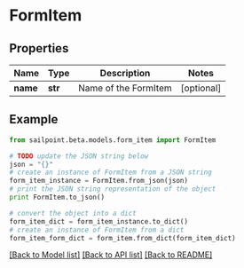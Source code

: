 # FormItem


## Properties

Name | Type | Description | Notes
------------ | ------------- | ------------- | -------------
**name** | **str** | Name of the FormItem | [optional] 

## Example

```python
from sailpoint.beta.models.form_item import FormItem

# TODO update the JSON string below
json = "{}"
# create an instance of FormItem from a JSON string
form_item_instance = FormItem.from_json(json)
# print the JSON string representation of the object
print FormItem.to_json()

# convert the object into a dict
form_item_dict = form_item_instance.to_dict()
# create an instance of FormItem from a dict
form_item_form_dict = form_item.from_dict(form_item_dict)
```
[[Back to Model list]](../README.md#documentation-for-models) [[Back to API list]](../README.md#documentation-for-api-endpoints) [[Back to README]](../README.md)



